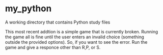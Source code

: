 # my_python
A working directory that contains Python study files

This most recent addtion is a simple game that is currently broken. Running the game all is fine until the user enters an invalid choice (something outside the provided options). So, if you want to see the error. Run the game and give a responce other than R,P, or S. 
